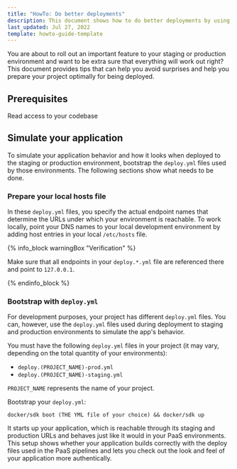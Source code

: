 ```yaml
---
title: "HowTo: Do better deployments"
description: This document shows how to do better deployments by using your local environment as a preview for how your application will behave when deployed to PaaS
last_updated: Jul 27, 2022
template: howto-guide-template
---
```


You are about to roll out an important feature to your staging or production environment and want to be extra sure that everything will work out right? This document provides tips that can help you avoid surprises and help you prepare your project optimally for being deployed.

## Prerequisites

Read access to your codebase

## Simulate your application

To simulate your application behavior and how it looks when deployed to the staging or production environment, bootstrap the `deploy.yml` files used by those environments. The following sections show what needs to be done.

### Prepare your local hosts file

In these `deploy.yml` files, you specify the actual endpoint names that determine the URLs under which your environment is reachable. To work locally, point your DNS names to your local development environment by adding host entries in your local `/etc/hosts` file. 

{% info_block warningBox "Verification" %}

Make sure that all endpoints in your `deploy.*.yml` file are referenced there and point to `127.0.0.1`.

{% endinfo_block %}



### Bootstrap with `deploy.yml`

For development purposes, your project has different `deploy.yml` files. You can, however, use the `deploy.yml` files used during deployment to staging and production environments to simulate the app's behavior.

You must have the following `deploy.yml` files in your project (it may vary, depending on the total quantity of your environments):
- `deploy.(PROJECT_NAME)-prod.yml`
- `deploy.(PROJECT_NAME)-staging.yml`

`PROJECT_NAME` represents the name of your project.

Bootstrap your `deploy.yml`:

```
docker/sdk boot (THE YML file of your choice) && docker/sdk up
```

It starts up your application, which is reachable through its staging and production URLs and behaves just like it would in your PaaS environments. This setup shows whether your application builds correctly with the deploy files used in the PaaS pipelines and lets you check out the look and feel of your application more authentically.
